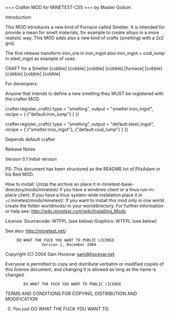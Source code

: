 === Crafter MOD for MINETEST-C55 ===
by Master Gollum

Introduction:

  This MOD introduces a new kind of Furnace called Smelter. 
  It is intended for provide a mean for smelt materials, for 
  example to create alloys in a more realistic way.
  This MOD adds also a new kind of crafts (smelting) with a 
  2x2 grid.


  The first release transform iron_ore in iron_ingot also
  iron_ingot + coal_lump in steel_ingot as example of 
  uses.

  CRAFT for a Smelter
  [cobble] [cobble] [cobble]
  [cobble] [furnace] [cobble] 
  [cobble] [cobble] [cobble]

For developers:

  Anyone that intends to define a new smelting they MUST 
  be registered with the crafter MOD.

  crafter.register_craft({
	  type = "smelting",
	  output = "smelter:iron_ingot",
	  recipe = {
      {"default:iron_lump"}
    }
  })

  crafter.register_craft({
	  type = "smelting",
	  output = "default:steel_ingot",
	  recipe = {
      {"smelter:iron_ingot"},
      {"default:coal_lump"}
    }
  })

Depends
  default
  crafter


Release Notes

  Version 0.1
     Initial version

PS: This document has been structured as the README.txt of PilzAdam in 
    his Bed MOD.

How to install:
  Unzip the archive an place it in minetest-base-directory/mods/minetest/
  if you have a windows client or a linux run-in-place client. If you 
  have a linux system-wide instalation place it in 
  ~/.minetest/mods/minetest/.
  If you want to install this mod only in one world create the folder
  worldmods/ in your worlddirectory.
  For further information or help see:
    http://wiki.minetest.com/wiki/Installing_Mods


License:
Sourcecode: WTFPL (see below)
Graphics: WTFPL (see below)

See also:
http://minetest.net/

         DO WHAT THE FUCK YOU WANT TO PUBLIC LICENSE
                    Version 2, December 2004

 Copyright (C) 2004 Sam Hocevar <sam@hocevar.net>

 Everyone is permitted to copy and distribute verbatim or modified
 copies of this license document, and changing it is allowed as long
 as the name is changed.

            DO WHAT THE FUCK YOU WANT TO PUBLIC LICENSE
   TERMS AND CONDITIONS FOR COPYING, DISTRIBUTION AND MODIFICATION

  0. You just DO WHAT THE FUCK YOU WANT TO. 





